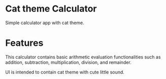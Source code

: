 # Cat theme Calculator

Simple calculator app with cat theme.

# Features

This calculator contains basic arithmetic evaluation functionalities such as addition, subtraction, multiplication, division, and remainder. 

UI is intended to contain cat theme with cute little sound.